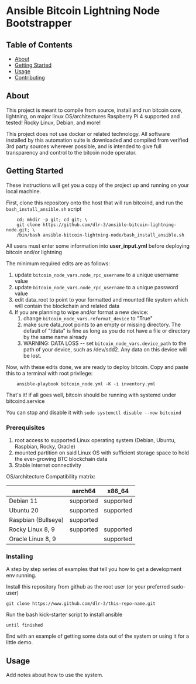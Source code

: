 # Ansible Bitcoin Lightning Node Bootstrapper 

## Table of Contents
+ [About](#about)
+ [Getting Started](#getting_started)
+ [Usage](#usage)
+ [Contributing](../CONTRIBUTING.md)

## About <a name = "about"></a>
This project is meant to compile from source, install and run bitcoin core, lightning, on major linux OS/architectures
Raspberry Pi 4 supported and tested! Rocky Linux, Debian, and more!

This project does not use docker or related technology. All software installed by this automation suite is downloaded and
compiled from verified 3rd party sources wherever possible, and is intended to give full transparency and control to the
bitcoin node operator.

## Getting Started <a name = "getting_started"></a>
These instructions will get you a copy of the project up and running on your local machine.

First, clone this repository onto the host that will run bitcoind, and run the `bash_install_ansible.sh` script

```commandline
    cd; mkdir -p git; cd git; \
    git clone https://github.com/dlr-3/ansible-bitcoin-lightning-node.git; \
    /bin/bash ansible-bitcoin-lightning-node/bash_install_ansible.sh
```

All users must enter some information into **user_input.yml** before deploying bitcoin and/or lightning

The minimum required edits are as follows:

1. update ```bitcoin_node_vars.node_rpc_username``` to a unique username value
2. update ```bitcoin_node_vars.node_rpc_username``` to a unique password value
3. edit data_root to point to your formatted and mounted file system which will contain the blockchain and related data
4. If you are planning to wipe and/or format a new device:
   1. change ```bitcoin_node_vars.reformat_device``` to "True"
   2. make sure data_root points to an empty or missing directory. The default of "/data" is fine as long as you do not have a file or directory by the same name already
   3. WARNING: DATA LOSS -- set ```bitcoin_node_vars.device_path``` to the path of your device, such as /dev/sdd2. Any data on this device will be lost.

Now, with these edits done, we are ready to deploy bitcoin. Copy and paste this to a terminal with root privilege:

```commandline
    ansible-playbook bitcoin_node.yml -K -i inventory.yml 
```

That's it! if all goes well, bitcoin should be running with systemd under bitcoind.service 

You can stop and disable it with ```sudo systemctl disable --now bitcoind``` 

### Prerequisites

1. root access to supported Linux operating system (Debian, Ubuntu, Raspbian, Rocky, Oracle)
2. mounted partition on said Linux OS with sufficient storage space to hold the ever-growing BTC blockchain data 
3. Stable internet connectivity

OS/architecture Compatibility matrix:


|                     | aarch64       | x86_64    |
| :------------------ |:-------------:| :--------:|
| Debian 11           | supported     | supported |
| Ubuntu 20           | supported     | supported |
| Raspbian (Bullseye) | supported     |           |
| Rocky Linux 8, 9    | supported     | supported |
| Oracle Linux 8, 9   |               | supported |

### Installing

A step by step series of examples that tell you how to get a development env running.

Install this repository from github as the root user (or your preferred sudo-user)

```
git clone https://www.github.com/dlr-3/this-repo-name.git
```

Run the bash kick-starter script to install ansible


```
until finished
```

End with an example of getting some data out of the system or using it for a little demo.

## Usage <a name = "usage"></a>

Add notes about how to use the system.
